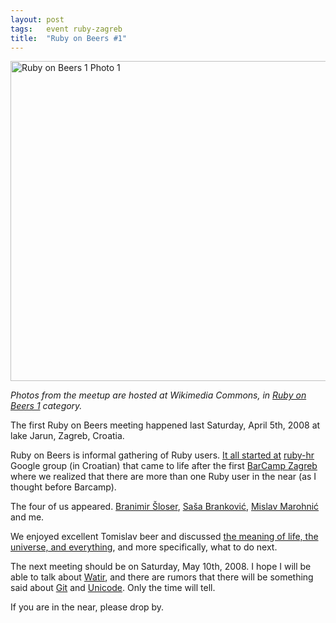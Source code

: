 ```yaml
---
layout: post
tags:   event ruby-zagreb
title:  "Ruby on Beers #1"
---
```

<a title="By Zeljko.filipin (Own work) [CC BY-SA 4.0 (http://creativecommons.org/licenses/by-sa/4.0)], via Wikimedia Commons" href="https://commons.wikimedia.org/wiki/File%3ARuby_on_Beers_1_Photo_1.JPG"><img width="512" alt="Ruby on Beers 1 Photo 1" src="//upload.wikimedia.org/wikipedia/commons/thumb/c/c2/Ruby_on_Beers_1_Photo_1.JPG/512px-Ruby_on_Beers_1_Photo_1.JPG"/></a>

*Photos from the meetup are hosted at Wikimedia Commons, in [Ruby on Beers 1](https://commons.wikimedia.org/wiki/Category:Ruby_on_Beers_1) category.*

The first Ruby on Beers meeting happened last Saturday, April 5th, 2008 at lake Jarun, Zagreb, Croatia.

Ruby on Beers is informal gathering of Ruby users. <a href="http://groups.google.com/group/ruby-hr/browse_thread/thread/dde9f2c93c17fd3e">It all started at</a> <a href="http://groups.google.com/group/ruby-hr/">ruby-hr</a> Google group (in Croatian) that came to life after the first <a href="https://web.archive.org/web/20090417214325/http://barcamp.ini.hr/">BarCamp Zagreb</a> where we realized that there are more than one Ruby user in the near (as I thought before Barcamp).

The four of us appeared. <a href="https://www.linkedin.com/in/sloser">Branimir Šloser</a>, <a href="http://www.linkedin.com/in/sbrankovic">Saša Branković</a>, <a href="https://github.com/mislav">Mislav Marohnić</a> and me.

We enjoyed excellent Tomislav beer and discussed <a href="http://en.wikipedia.org/wiki/The_Answer_to_Life,_the_Universe,_and_Everything">the meaning of life, the universe, and everything</a>, and more specifically, what to do next.

The next meeting should be on Saturday, May 10th, 2008. I hope I will be able to talk about <a href="http://watir.com/">Watir</a>, and there are rumors that there will be something said about <a href="http://git-scm.com/">Git</a> and <a href="http://unicode.org/">Unicode</a>. Only the time will tell.

If you are in the near, please drop by.

